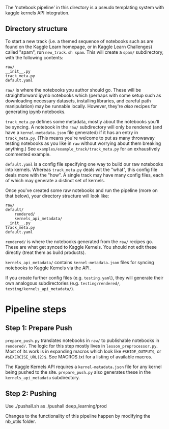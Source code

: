 The 'notebook pipeline' in this directory is a pseudo templating system with kaggle kernels API integration.

## Directory structure

To start a new track (i.e. a themed sequence of notebooks such as are found on the Kaggle Learn homepage, or in Kaggle Learn Challenges) called "spam", run `new_track.sh spam`. This will create a `spam/` subdirectory, with the following contents:

```
raw/
__init__.py
track_meta.py
default.yaml
```

`raw/` is where the notebooks you author should go. These will be straightforward ipynb notebooks which (perhaps with some setup such as downloading necessary datasets, installing libraries, and careful path manipulation) may be runnable locally. However, they're *also* recipes for generating ipynb notebooks.

`track_meta.py` defines some metadata, mostly about the notebooks you'll be syncing. A notebook in the `raw/` subdirectory will only be rendered (and have a `kernel-metadata.json` file generated) if it has an entry in `track_meta.py`. (This means you're welcome to put as many throwaway testing notebooks as you like in `raw` without worrying about them breaking anything.)
See `examples/example_track/track_meta.py` for an exhaustively commented example.

`default.yaml` is a config file specifying one way to build our raw notebooks into kernels. Whereas `track_meta.py` deals wit the "what", this config file deals more with the "how". A single track may have many config files, each of which may generate a distinct set of kernels.

Once you've created some raw notebooks and run the pipeline (more on that below), your directory structure will look like:

```
raw/
default/
    rendered/
    kernels_api_metadata/
__init__.py
track_meta.py
default.yaml
```

`rendered/` is where the notebooks generated from the `raw/` recipes go. These are what get synced to Kaggle Kernels. You should not edit these directly (treat them as build products).

`kernels_api_metadata/` contains `kernel-metadata.json` files for syncing notebooks to Kaggle Kernels via the API.

If you create further config files (e.g. `testing.yaml`), they will generate their own analogous subdirectories (e.g. `testing/rendered/`, `testing/kernels_api_metadata/`).

# Pipeline steps

## Step 1: Prepare Push

`prepare_push.py` translates notebooks in `raw/` to publishable notebooks in `rendered/`.
The logic for this step mostly lives in `lesson_preprocessor.py`. Most of its work is in expanding macros which look like `#$HIDE_OUTPUT$`, or `#$EXERCISE_URL(2)$`. See MACROS.txt for a listing of available macros.

The Kaggle Kernels API requires a `kernel-metadata.json` file for any kernel being pushed to the site. `prepare_push.py` also generates these in the `kernels_api_metadata` subdirectory. 

## Step 2: Pushing

Use ./pushall.sh as
    ./pushall deep_learning/prod

Changes to the functionality of this pipeline happen by modifying the nb_utils folder.
